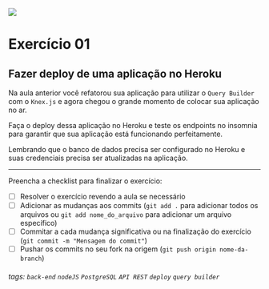 ![](https://i.imgur.com/xG74tOh.png)

# Exercício 01

## Fazer deploy de uma aplicação no Heroku

Na aula anterior você refatorou sua aplicação para utilizar o `Query Builder` com o `Knex.js` e agora chegou o grande momento de colocar sua aplicação no ar.

Faça o deploy dessa aplicação no Heroku e teste os endpoints no insomnia para garantir que sua aplicação está funcionando perfeitamente.

Lembrando que o banco de dados precisa ser configurado no Heroku e suas credenciais precisa ser atualizadas na aplicação.

---

Preencha a checklist para finalizar o exercício:

- [ ] Resolver o exercício revendo a aula se necessário
- [ ] Adicionar as mudanças aos commits (`git add .` para adicionar todos os arquivos ou `git add nome_do_arquivo` para adicionar um arquivo específico)
- [ ] Commitar a cada mudança significativa ou na finalização do exercício (`git commit -m "Mensagem do commit"`)
- [ ] Pushar os commits no seu fork na origem (`git push origin nome-da-branch`)

###### tags: `back-end` `nodeJS` `PostgreSQL` `API REST` `deploy` `query builder`
